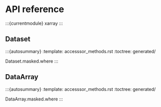 # API reference

:::{currentmodule} xarray
:::

## Dataset

:::{autosummary}
:template: accesssor_methods.rst
:toctree: generated/

Dataset.masked.where
:::

## DataArray

:::{autosummary}
:template: accesssor_methods.rst
:toctree: generated/

DataArray.masked.where
:::
